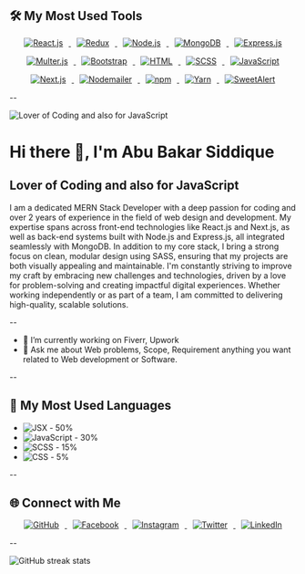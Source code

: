 ## 🛠 My Most Used Tools



<div style="text-align: center;">
    <a href="https://reactjs.org/" target="_blank">
        <img src="https://img.shields.io/badge/-React-61dafb?style=for-the-badge&logo=react&logoColor=black" alt="React.js" style="margin: 0 10px 15px;"/>
    </a>
    <a href="https://redux.js.org/" target="_blank">
        <img src="https://img.shields.io/badge/-Redux-764ABC?style=for-the-badge&logo=redux&logoColor=white" alt="Redux" style="margin: 0 10px 15px;"/>
    </a>
    <a href="https://nodejs.org/" target="_blank">
        <img src="https://img.shields.io/badge/-Node.js-339933?style=for-the-badge&logo=node.js&logoColor=white" alt="Node.js" style="margin: 0 10px 15px;"/>
    </a>
    <a href="https://www.mongodb.com/" target="_blank">
        <img src="https://img.shields.io/badge/-MongoDB-47A248?style=for-the-badge&logo=mongodb&logoColor=white" alt="MongoDB" style="margin: 0 10px 15px;"/>
    </a>
    <a href="https://expressjs.com/" target="_blank">
        <img src="https://img.shields.io/badge/-Express-000000?style=for-the-badge&logo=express&logoColor=white" alt="Express.js" style="margin: 0 10px 15px;"/>
    </a>
    <a href="https://github.com/expressjs/multer" target="_blank">
        <img src="https://img.shields.io/badge/-Multer-ffb700?style=for-the-badge&logo=express&logoColor=white" alt="Multer.js" style="margin: 0 10px 15px;"/>
    </a>
    <a href="https://getbootstrap.com/" target="_blank">
        <img src="https://img.shields.io/badge/-Bootstrap-563D7C?style=for-the-badge&logo=bootstrap&logoColor=white" alt="Bootstrap" style="margin: 0 10px 15px;"/>
    </a>
    <a href="https://www.w3.org/TR/html52/" target="_blank">
        <img src="https://img.shields.io/badge/-HTML-E34F26?style=for-the-badge&logo=html5&logoColor=white" alt="HTML" style="margin: 0 10px 15px;"/>
    </a>
    <a href="https://sass-lang.com/" target="_blank">
        <img src="https://img.shields.io/badge/-SCSS-CC6699?style=for-the-badge&logo=sass&logoColor=white" alt="SCSS" style="margin: 0 10px 15px;"/>
    </a>
    <a href="https://www.javascript.com/" target="_blank">
        <img src="https://img.shields.io/badge/-JavaScript-F7DF1E?style=for-the-badge&logo=javascript&logoColor=black" alt="JavaScript" style="margin: 0 10px 15px;"/>
    </a>
    <a href="https://nextjs.org/" target="_blank">
        <img src="https://img.shields.io/badge/-Next.js-000000?style=for-the-badge&logo=next.js&logoColor=white" alt="Next.js" style="margin: 0 10px 15px;"/>
    </a>
    <a href="https://nodemailer.com/" target="_blank">
        <img src="https://img.shields.io/badge/-Nodemailer-4C4C4C?style=for-the-badge&logo=npm&logoColor=white" alt="Nodemailer" style="margin: 0 10px 15px;"/>
    </a>
    <a href="https://www.npmjs.com/" target="_blank">
        <img src="https://img.shields.io/badge/-npm-CB3837?style=for-the-badge&logo=npm&logoColor=white" alt="npm" style="margin: 0 10px 15px;"/>
    </a>
    <a href="https://yarnpkg.com/" target="_blank">
        <img src="https://img.shields.io/badge/-Yarn-2C8EBB?style=for-the-badge&logo=yarn&logoColor=white" alt="Yarn" style="margin: 0 10px 15px;"/>
    </a>
    <a href="https://sweetalert.js.org/" target="_blank">
        <img src="https://img.shields.io/badge/-SweetAlert-FFB0B0?style=for-the-badge&logo=sweetalert&logoColor=black" alt="SweetAlert" style="margin: 0 10px 15px;"/>
    </a>
</div>
 --








![Lover of Coding and also for JavaScript](https://scontent.fdac24-4.fna.fbcdn.net/v/t39.30808-6/462000254_1983949838710791_6817243344403110239_n.jpg?_nc_cat=107&ccb=1-7&_nc_sid=127cfc&_nc_eui2=AeEZwWCE6ZTyiziHf3YqZOEIzrMeTVz4zzbOsx5NXPjPNhV8jqsHvJdUeGsTbxPSYJ6LeJ2jMLvXvkQfJE2wd-9n&_nc_ohc=1UtJ38a6tLEQ7kNvgE7cSTh&_nc_ht=scontent.fdac24-4.fna&_nc_gid=ANdmtx6nkTeOwY05XQz-SEp&oh=00_AYCgl_ekSiwvuAP_PpEOdf4-AL1NEzYJX8OH3Kz4R-SHnA&oe=6703FCF0)

# Hi there 👋, I'm Abu Bakar Siddique
## Lover of Coding and also for JavaScript

I am a dedicated MERN Stack Developer with a deep passion for coding and over 2 years of experience in the field of web design and development. My expertise spans across front-end technologies like React.js and Next.js, as well as back-end systems built with Node.js and Express.js, all integrated seamlessly with MongoDB. In addition to my core stack, I bring a strong focus on clean, modular design using SASS, ensuring that my projects are both visually appealing and maintainable. I'm constantly striving to improve my craft by embracing new challenges and technologies, driven by a love for problem-solving and creating impactful digital experiences. Whether working independently or as part of a team, I am committed to delivering high-quality, scalable solutions.

 --
 



- 🔭 I’m currently working on Fiverr, Upwork 
- 💬 Ask me about Web problems, Scope, Requirement anything you want related to Web development or Software.

 --


## 🌟 My Most Used Languages

-  ![JSX](https://img.shields.io/badge/-JSX-61dafb?style=flat&logo=react&logoColor=white) - 50%
-  ![JavaScript](https://img.shields.io/badge/-JavaScript-f7df1e?style=flat&logo=javascript&logoColor=black) - 30%
-  ![SCSS](https://img.shields.io/badge/-SCSS-cc6699?style=flat&logo=sass&logoColor=white) - 15%
-  ![CSS](https://img.shields.io/badge/-CSS-264de4?style=flat&logo=css3&logoColor=white) - 5%

--





## 🌐 Connect with Me



<div style="text-align: center;">
    <a href="https://github.com/MdAbuBakarSiddique" target="_blank">
        <img src="https://img.shields.io/badge/-GitHub-333333?style=for-the-badge&logo=github&logoColor=white" alt="GitHub" style="margin: 0 10px 15px;"/>
    </a>
    <a href="https://facebook.com/YOUR_FACEBOOK_USERNAME" target="_blank">
        <img src="https://img.shields.io/badge/-Facebook-3b5998?style=for-the-badge&logo=facebook&logoColor=white" alt="Facebook" style="margin: 0 10px 15px;"/>
    </a>
    <a href="https://instagram.com/YOUR_INSTAGRAM_USERNAME" target="_blank">
        <img src="https://img.shields.io/badge/-Instagram-e1306c?style=for-the-badge&logo=instagram&logoColor=white" alt="Instagram" style="margin: 0 10px 15px;"/>
    </a>
    <a href="https://twitter.com/YOUR_TWITTER_USERNAME" target="_blank">
        <img src="https://img.shields.io/badge/-Twitter-1DA1F2?style=for-the-badge&logo=twitter&logoColor=white" alt="Twitter" style="margin: 0 10px 15px;"/>
    </a>
    <a href="https://www.linkedin.com/in/YOUR_LINKEDIN_USERNAME" target="_blank">
        <img src="https://img.shields.io/badge/-LinkedIn-0077B5?style=for-the-badge&logo=linkedin&logoColor=white" alt="LinkedIn" style="margin: 0 10px 15px;"/>
    </a>
</div>
--






![GitHub streak stats](https://streak-stats.demolab.com/?user=SiddiqueAhmed1)  

